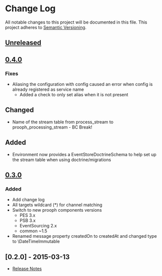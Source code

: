 # Change Log
All notable changes to this project will be documented in this file.
This project adheres to [Semantic Versioning](http://semver.org/).

## [Unreleased][unreleased]

## [0.4.0]
### Fixes
- Aliasing the configuration with config caused an error when config is already registered as service name
  - Added a check to only set alias when it is not present

## Changed
- Name of the stream table from process_stream to prooph_processing_stream - BC Break!

## Added
- Environment now provides a EventStoreDoctrineSchema to help set up the stream table when using doctrine/migrations

## [0.3.0]
### Added
- Add change log
- All targets wildcard (*) for channel matching
- Switch to new prooph components versions
  - PES 3.x
  - PSB 3.x
  - EventSourcing 2.x
  - common ~1.5
- Renamed message property createdOn to createdAt and changed type to \DateTimeImmutable


## [0.2.0] - 2015-03-13
- [Release Notes](https://github.com/prooph/processing/releases/tag/v0.2)

[unreleased]: https://github.com/prooph/processing/compare/v0.3...HEAD
[0.4.0]: https://github.com/prooph/processing/compare/v0.3...v0.4
[0.3.0]: https://github.com/prooph/processing/compare/v0.2...v0.3
